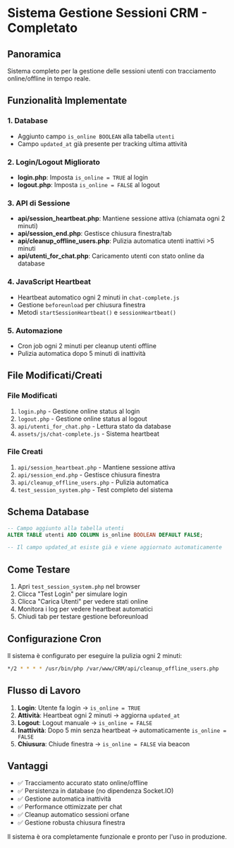# Sistema Gestione Sessioni CRM - Completato

## Panoramica
Sistema completo per la gestione delle sessioni utenti con tracciamento online/offline in tempo reale.

## Funzionalità Implementate

### 1. Database
- Aggiunto campo `is_online BOOLEAN` alla tabella `utenti`
- Campo `updated_at` già presente per tracking ultima attività

### 2. Login/Logout Migliorato
- **login.php**: Imposta `is_online = TRUE` al login
- **logout.php**: Imposta `is_online = FALSE` al logout

### 3. API di Sessione
- **api/session_heartbeat.php**: Mantiene sessione attiva (chiamata ogni 2 minuti)
- **api/session_end.php**: Gestisce chiusura finestra/tab
- **api/cleanup_offline_users.php**: Pulizia automatica utenti inattivi >5 minuti
- **api/utenti_for_chat.php**: Caricamento utenti con stato online da database

### 4. JavaScript Heartbeat
- Heartbeat automatico ogni 2 minuti in `chat-complete.js`
- Gestione `beforeunload` per chiusura finestra
- Metodi `startSessionHeartbeat()` e `sessionHeartbeat()`

### 5. Automazione
- Cron job ogni 2 minuti per cleanup utenti offline
- Pulizia automatica dopo 5 minuti di inattività

## File Modificati/Creati

### File Modificati
1. `login.php` - Gestione online status al login
2. `logout.php` - Gestione online status al logout  
3. `api/utenti_for_chat.php` - Lettura stato da database
4. `assets/js/chat-complete.js` - Sistema heartbeat

### File Creati
1. `api/session_heartbeat.php` - Mantiene sessione attiva
2. `api/session_end.php` - Gestisce chiusura finestra
3. `api/cleanup_offline_users.php` - Pulizia automatica
4. `test_session_system.php` - Test completo del sistema

## Schema Database

```sql
-- Campo aggiunto alla tabella utenti
ALTER TABLE utenti ADD COLUMN is_online BOOLEAN DEFAULT FALSE;

-- Il campo updated_at esiste già e viene aggiornato automaticamente
```

## Come Testare

1. Apri `test_session_system.php` nel browser
2. Clicca "Test Login" per simulare login
3. Clicca "Carica Utenti" per vedere stati online
4. Monitora i log per vedere heartbeat automatici
5. Chiudi tab per testare gestione beforeunload

## Configurazione Cron

Il sistema è configurato per eseguire la pulizia ogni 2 minuti:
```bash
*/2 * * * * /usr/bin/php /var/www/CRM/api/cleanup_offline_users.php
```

## Flusso di Lavoro

1. **Login**: Utente fa login → `is_online = TRUE`
2. **Attività**: Heartbeat ogni 2 minuti → aggiorna `updated_at`
3. **Logout**: Logout manuale → `is_online = FALSE`
4. **Inattività**: Dopo 5 min senza heartbeat → automaticamente `is_online = FALSE`
5. **Chiusura**: Chiude finestra → `is_online = FALSE` via beacon

## Vantaggi

- ✅ Tracciamento accurato stato online/offline
- ✅ Persistenza in database (no dipendenza Socket.IO)
- ✅ Gestione automatica inattività
- ✅ Performance ottimizzate per chat
- ✅ Cleanup automatico sessioni orfane
- ✅ Gestione robusta chiusura finestra

Il sistema è ora completamente funzionale e pronto per l'uso in produzione.
